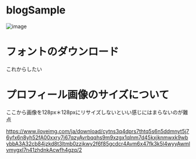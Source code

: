 # blogSample


![image](https://github.com/kaminotsukai/blogSample/blob/master/images/sampleImage.png)

# フォントのダウンロード
これからしたい


# プロフィール画像のサイズについて

ここから画像を128px＊128pxにリサイズしないといい感じにはまらないのが難点

https://www.iloveimg.com/ja/download/cytns3q4dprs7thtq5s6n5ddmnyt5j76yfx6n8yh52fA00xxry7j67qzyAvrbqqhs9m9xzgx1qlnm7d45kxjknmwxk9wbybbA3A32cb84jzkd8t3ltmb0zzjkwy2f6f85gcdcr4Avm6x47fk3k5l4wyyAwmlvmygxl7n41zhdnkAcwfh4gzq/2
